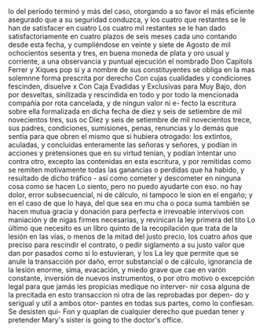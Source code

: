 lo del período terminó y más del caso, otorgando a so favor
el más eficiente asegurado que a su seguridad conduzca,
y los cuatro que restantes se le han de satisfacer en cuatro
Los cuatro mil restantes se le han dado satisfactoriamente en cuatro plazos de seis meses cada uno contando desde esta fecha, y cumpliéndose en veinte y siete de Agosto de mil ochocientos sesenta y tres, en buena moneda de plata y oro usual y corriente, a una observancia y puntual ejecución el nombrado Don
Capitols Ferrer y Xiques pop si y a nombre de sus constituyentes se obliga en la mas solemnne forma prescrita por derecho Con cujas cualidades y condiciones fescinden, disuelve x
Con Caja Evadidas y Exclusivas para Muy Bajo,
don por desveltas, sinilizada y rescindida en todo y por todo la mencionada compañía por rota cancelada, y de ningun valor ni e-
fecto la escritura sobre ella formalizada en dicha fecha de diez y seis de setiembre de mil novecientos tres, sus oc
Diez y seis de setiembre de mil novecientos trece, sus padres, condiciones, sumisiones, penas, renuncias y lo demás que sentía para que obren el mismo que si hubiera otrogado: los extintos, aculadas, y concluidas enteramente las señoras y señores, y podían in
acciones y pretensiones que en su virtud tenían, y podían intentar uno contra otro, excepto las contenidas en esta escritura, y por remitidas como se remiten motivamente todas las ganancias o perdidas que ha habido, y resultado de dicho tráfico - así como cometer y descometer en ninguna cosa como se hacen
Lo siento, pero no puedo ayudarte con eso.
no hay dolor, error subsecuencial, ni de cálculo, ni tampoco le
sion en el engaño; y en el caso de que lo haya, del que sea en
mu
cha o poca suma también se hacen mutua gracia y donación
para perfecta e irrevoable intervivos con maniación y de
nigas firmes necesarias, y revinican la ley primera del tito
Lo último que necesito es un libro quinto de la recopilación que trata de la lesión en las vías, o menos de la mitad del justo precio, los cuatro años que preciso para rescindir el contrato, o pedir siglamento a su justo valor que dan por pasados como si lo estuvieran, y los
La ley que permite que se anule la transacción por daño, error substancial o de cálculo, ignorancia de la lesión enorme, sima, evacación, y miedo grave que cae en varón constante, inversión de nuevos instrumentos, o por otro motivo o excepción
legal para que jamás les propicias medique no interver- nir cosa alguna de la precitada en esto transaccion ni otra de las reprobadas por depen- do y serigual y util a ambos otor- pantes en todas sus partes, como lo confiesan. Se desisten qui-
Fon y quaplan de cualquier derecho que puedan tener y pretender
Mary's sister is going to the doctor's office.
